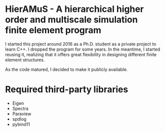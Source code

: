 # HierAMuS - A hierarchical higher order and multiscale simulation finite element program

I started this project around 2016 as a Ph.D. student as a private project to learn C++. I dropped the program for some years. In the meantime, I started reusing it, realizing that it offers great flexibility in designing different finite element structures. 

As the code matured, I decided to make it publicly available.


# Required third-party libraries
- Eigen
- Spectra
- Paraview
- spdlog
- pybind11


